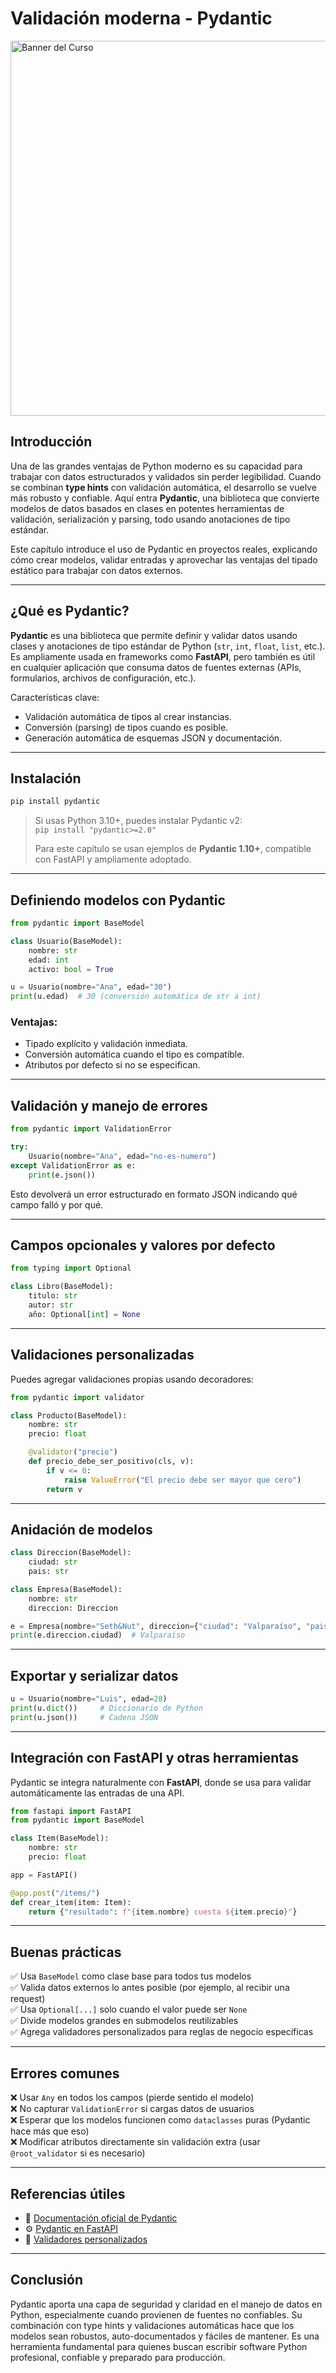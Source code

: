 # Validación moderna - Pydantic

<img src="../images/pydantic.svg" alt="Banner del Curso" width="600" >



## Introducción

Una de las grandes ventajas de Python moderno es su capacidad para trabajar con datos estructurados y validados sin perder legibilidad. Cuando se combinan **type hints** con validación automática, el desarrollo se vuelve más robusto y confiable. Aquí entra **Pydantic**, una biblioteca que convierte modelos de datos basados en clases en potentes herramientas de validación, serialización y parsing, todo usando anotaciones de tipo estándar.

Este capítulo introduce el uso de Pydantic en proyectos reales, explicando cómo crear modelos, validar entradas y aprovechar las ventajas del tipado estático para trabajar con datos externos.

---

## ¿Qué es Pydantic?

**Pydantic** es una biblioteca que permite definir y validar datos usando clases y anotaciones de tipo estándar de Python (`str`, `int`, `float`, `list`, etc.). Es ampliamente usada en frameworks como **FastAPI**, pero también es útil en cualquier aplicación que consuma datos de fuentes externas (APIs, formularios, archivos de configuración, etc.).

Características clave:

- Validación automática de tipos al crear instancias.
- Conversión (parsing) de tipos cuando es posible.
- Generación automática de esquemas JSON y documentación.

---

## Instalación

```bash
pip install pydantic
```

> Si usas Python 3.10+, puedes instalar Pydantic v2:  
> `pip install "pydantic>=2.0"`
>
> Para este capítulo se usan ejemplos de **Pydantic 1.10+**, compatible con FastAPI y ampliamente adoptado.

---

## Definiendo modelos con Pydantic

```python
from pydantic import BaseModel

class Usuario(BaseModel):
    nombre: str
    edad: int
    activo: bool = True
```

```python
u = Usuario(nombre="Ana", edad="30")
print(u.edad)  # 30 (conversión automática de str a int)
```

### Ventajas:

- Tipado explícito y validación inmediata.
- Conversión automática cuando el tipo es compatible.
- Atributos por defecto si no se especifican.

---

## Validación y manejo de errores

```python
from pydantic import ValidationError

try:
    Usuario(nombre="Ana", edad="no-es-numero")
except ValidationError as e:
    print(e.json())
```

Esto devolverá un error estructurado en formato JSON indicando qué campo falló y por qué.

---

## Campos opcionales y valores por defecto

```python
from typing import Optional

class Libro(BaseModel):
    titulo: str
    autor: str
    año: Optional[int] = None
```

---

## Validaciones personalizadas

Puedes agregar validaciones propias usando decoradores:

```python
from pydantic import validator

class Producto(BaseModel):
    nombre: str
    precio: float

    @validator("precio")
    def precio_debe_ser_positivo(cls, v):
        if v <= 0:
            raise ValueError("El precio debe ser mayor que cero")
        return v
```

---

## Anidación de modelos

```python
class Direccion(BaseModel):
    ciudad: str
    pais: str

class Empresa(BaseModel):
    nombre: str
    direccion: Direccion

e = Empresa(nombre="Seth&Nut", direccion={"ciudad": "Valparaíso", "pais": "Chile"})
print(e.direccion.ciudad)  # Valparaíso
```

---

## Exportar y serializar datos

```python
u = Usuario(nombre="Luis", edad=28)
print(u.dict())     # Diccionario de Python
print(u.json())     # Cadena JSON
```

---

## Integración con FastAPI y otras herramientas

Pydantic se integra naturalmente con **FastAPI**, donde se usa para validar automáticamente las entradas de una API.

```python
from fastapi import FastAPI
from pydantic import BaseModel

class Item(BaseModel):
    nombre: str
    precio: float

app = FastAPI()

@app.post("/items/")
def crear_item(item: Item):
    return {"resultado": f"{item.nombre} cuesta ${item.precio}"}
```

---

## Buenas prácticas

✅ Usa `BaseModel` como clase base para todos tus modelos  
✅ Valida datos externos lo antes posible (por ejemplo, al recibir una request)  
✅ Usa `Optional[...]` solo cuando el valor puede ser `None`  
✅ Divide modelos grandes en submodelos reutilizables  
✅ Agrega validadores personalizados para reglas de negocio específicas

---

## Errores comunes

❌ Usar `Any` en todos los campos (pierde sentido el modelo)  
❌ No capturar `ValidationError` si cargas datos de usuarios  
❌ Esperar que los modelos funcionen como `dataclasses` puras (Pydantic hace más que eso)  
❌ Modificar atributos directamente sin validación extra (usar `@root_validator` si es necesario)

---

## Referencias útiles

- 📘 [Documentación oficial de Pydantic](https://docs.pydantic.dev/)
- ⚙️ [Pydantic en FastAPI](https://fastapi.tiangolo.com/tutorial/body/)
- 🧪 [Validadores personalizados](https://docs.pydantic.dev/usage/validators/)

---

## Conclusión

Pydantic aporta una capa de seguridad y claridad en el manejo de datos en Python, especialmente cuando provienen de fuentes no confiables. Su combinación con type hints y validaciones automáticas hace que los modelos sean robustos, auto-documentados y fáciles de mantener. Es una herramienta fundamental para quienes buscan escribir software Python profesional, confiable y preparado para producción.
